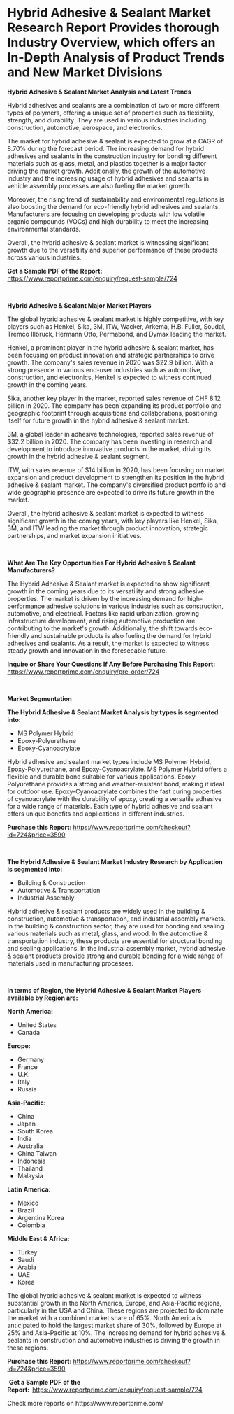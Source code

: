 <p><h1>Hybrid Adhesive & Sealant Market Research Report Provides thorough Industry Overview, which offers an In-Depth Analysis of Product Trends and New Market Divisions</h1></p><p><strong>Hybrid Adhesive & Sealant Market Analysis and Latest Trends</strong></p>
<p><p>Hybrid adhesives and sealants are a combination of two or more different types of polymers, offering a unique set of properties such as flexibility, strength, and durability. They are used in various industries including construction, automotive, aerospace, and electronics.</p><p>The market for hybrid adhesive & sealant is expected to grow at a CAGR of 8.70% during the forecast period. The increasing demand for hybrid adhesives and sealants in the construction industry for bonding different materials such as glass, metal, and plastics together is a major factor driving the market growth. Additionally, the growth of the automotive industry and the increasing usage of hybrid adhesives and sealants in vehicle assembly processes are also fueling the market growth.</p><p>Moreover, the rising trend of sustainability and environmental regulations is also boosting the demand for eco-friendly hybrid adhesives and sealants. Manufacturers are focusing on developing products with low volatile organic compounds (VOCs) and high durability to meet the increasing environmental standards.</p><p>Overall, the hybrid adhesive & sealant market is witnessing significant growth due to the versatility and superior performance of these products across various industries.</p></p>
<p><strong>Get a Sample PDF of the Report:&nbsp;</strong> <a href="https://www.reportprime.com/enquiry/request-sample/724">https://www.reportprime.com/enquiry/request-sample/724</a></p>
<p>&nbsp;</p>
<p><strong>Hybrid Adhesive & Sealant Major Market Players</strong></p>
<p><p>The global hybrid adhesive & sealant market is highly competitive, with key players such as Henkel, Sika, 3M, ITW, Wacker, Arkema, H.B. Fuller, Soudal, Tremco Illbruck, Hermann Otto, Permabond, and Dymax leading the market.</p><p>Henkel, a prominent player in the hybrid adhesive & sealant market, has been focusing on product innovation and strategic partnerships to drive growth. The company's sales revenue in 2020 was $22.9 billion. With a strong presence in various end-user industries such as automotive, construction, and electronics, Henkel is expected to witness continued growth in the coming years.</p><p>Sika, another key player in the market, reported sales revenue of CHF 8.12 billion in 2020. The company has been expanding its product portfolio and geographic footprint through acquisitions and collaborations, positioning itself for future growth in the hybrid adhesive & sealant market.</p><p>3M, a global leader in adhesive technologies, reported sales revenue of $32.2 billion in 2020. The company has been investing in research and development to introduce innovative products in the market, driving its growth in the hybrid adhesive & sealant segment.</p><p>ITW, with sales revenue of $14 billion in 2020, has been focusing on market expansion and product development to strengthen its position in the hybrid adhesive & sealant market. The company's diversified product portfolio and wide geographic presence are expected to drive its future growth in the market.</p><p>Overall, the hybrid adhesive & sealant market is expected to witness significant growth in the coming years, with key players like Henkel, Sika, 3M, and ITW leading the market through product innovation, strategic partnerships, and market expansion initiatives.</p></p>
<p>&nbsp;</p>
<p><strong>What Are The Key Opportunities For Hybrid Adhesive & Sealant Manufacturers?</strong></p>
<p><p>The Hybrid Adhesive & Sealant market is expected to show significant growth in the coming years due to its versatility and strong adhesive properties. The market is driven by the increasing demand for high-performance adhesive solutions in various industries such as construction, automotive, and electrical. Factors like rapid urbanization, growing infrastructure development, and rising automotive production are contributing to the market's growth. Additionally, the shift towards eco-friendly and sustainable products is also fueling the demand for hybrid adhesives and sealants. As a result, the market is expected to witness steady growth and innovation in the foreseeable future.</p></p>
<p><strong>Inquire or Share Your Questions If Any Before Purchasing This Report:</strong> <a href="https://www.reportprime.com/enquiry/pre-order/724">https://www.reportprime.com/enquiry/pre-order/724</a></p>
<p>&nbsp;</p>
<p><strong>Market Segmentation</strong></p>
<p><strong>The Hybrid Adhesive & Sealant Market Analysis by types is segmented into:</strong></p>
<p><ul><li>MS Polymer Hybrid</li><li>Epoxy-Polyurethane</li><li>Epoxy-Cyanoacrylate</li></ul></p>
<p><p>Hybrid adhesive and sealant market types include MS Polymer Hybrid, Epoxy-Polyurethane, and Epoxy-Cyanoacrylate. MS Polymer Hybrid offers a flexible and durable bond suitable for various applications. Epoxy-Polyurethane provides a strong and weather-resistant bond, making it ideal for outdoor use. Epoxy-Cyanoacrylate combines the fast curing properties of cyanoacrylate with the durability of epoxy, creating a versatile adhesive for a wide range of materials. Each type of hybrid adhesive and sealant offers unique benefits and applications in different industries.</p></p>
<p><strong>Purchase this Report:&nbsp;</strong><a href="https://www.reportprime.com/checkout?id=724&price=3590">https://www.reportprime.com/checkout?id=724&price=3590</a></p>
<p>&nbsp;</p>
<p><strong>The Hybrid Adhesive & Sealant Market Industry Research by Application is segmented into:</strong></p>
<p><ul><li>Building & Construction</li><li>Automotive & Transportation</li><li>Industrial Assembly</li></ul></p>
<p><p>Hybrid adhesive & sealant products are widely used in the building & construction, automotive & transportation, and industrial assembly markets. In the building & construction sector, they are used for bonding and sealing various materials such as metal, glass, and wood. In the automotive & transportation industry, these products are essential for structural bonding and sealing applications. In the industrial assembly market, hybrid adhesive & sealant products provide strong and durable bonding for a wide range of materials used in manufacturing processes.</p></p>
<p>&nbsp;</p>
<p><strong>In terms of Region, the Hybrid Adhesive & Sealant Market Players available by Region are:</strong></p>
<p>
    <p> <strong> North America: </strong>
        <ul>
            <li>United States</li>
            <li>Canada</li>
        </ul>
        </p> 
    <p> <strong> Europe: </strong>
        <ul>
            <li>Germany</li>
            <li>France</li>
            <li>U.K.</li>
            <li>Italy</li>
            <li>Russia</li>
        </ul>
        </p> 
    <p> <strong> Asia-Pacific: </strong>
        <ul>
            <li>China</li>
            <li>Japan</li>
            <li>South Korea</li>
            <li>India</li>
            <li>Australia</li>
            <li>China Taiwan</li>
            <li>Indonesia</li>
            <li>Thailand</li>
            <li>Malaysia</li>
        </ul>
        </p> 
    <p> <strong> Latin America: </strong>
        <ul>
            <li>Mexico</li>
            <li>Brazil</li>
            <li>Argentina Korea</li>
            <li>Colombia</li>
        </ul>
        </p> 
    <p> <strong> Middle East & Africa: </strong>
        <ul>
            <li>Turkey</li>
            <li>Saudi</li>
            <li>Arabia</li>
            <li>UAE</li>
            <li>Korea</li>
        </ul>
    </p>
    </p>
<p><p>The global hybrid adhesive & sealant market is expected to witness substantial growth in the North America, Europe, and Asia-Pacific regions, particularly in the USA and China. These regions are projected to dominate the market with a combined market share of 65%. North America is anticipated to hold the largest market share of 30%, followed by Europe at 25% and Asia-Pacific at 10%. The increasing demand for hybrid adhesive & sealants in construction and automotive industries is driving the growth in these regions.</p></p>
<p><strong>Purchase this Report: </strong><a href="https://www.reportprime.com/checkout?id=724&price=3590">https://www.reportprime.com/checkout?id=724&price=3590</a></p>
<p>&nbsp;<strong>Get a Sample PDF of the Report:&nbsp;&nbsp;</strong><a href="https://www.reportprime.com/enquiry/request-sample/724">https://www.reportprime.com/enquiry/request-sample/724</a></p>
<p><strong></strong></p>
<p>Check more reports on https://www.reportprime.com/</p>
